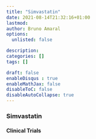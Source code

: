 ```yaml
---
title: "Simvastatin"
date: 2021-08-14T21:32:16+01:00
lastmod: 
author: Bruno Amaral
options:
  unlisted: false

description: 
categories: []
tags: []

draft: false
enableDisqus : true
enableMathJax: false
disableToC: false
disableAutoCollapse: true
---
```


<h3 id="Simvastatin">Simvastatin</h3>
<ol class="articles Simvastatin"></ol>
<h4>Clinical Trials</h4>
<ol class="trials Simvastatin"></ol>